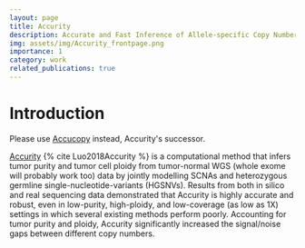 ```yaml
---
layout: page
title: Accurity
description: Accurate and Fast Inference of Allele-specific Copy Number Alterations from Low-coverage Low-purity Tumor Sequencing Data
img: assets/img/Accurity_frontpage.png
importance: 1
category: work
related_publications: true
---
```


# Introduction
Please use [Accucopy](https://github.com/polyactis/Accucopy) instead, Accurity's successor.

[Accurity](https://github.com/polyactis/Accurity) {% cite Luo2018Accurity %} is a computational method that infers tumor purity and tumor cell ploidy from tumor-normal WGS (whole exome will probably work too) data by jointly modelling SCNAs and heterozygous germline single-nucleotide-variants (HGSNVs). Results from both in silico and real sequencing data demonstrated that Accurity is highly accurate and robust, even in low-purity, high-ploidy, and low-coverage (as low as 1X) settings in which several existing methods perform poorly. Accounting for tumor purity and ploidy, Accurity significantly increased the signal/noise gaps between different copy numbers.


